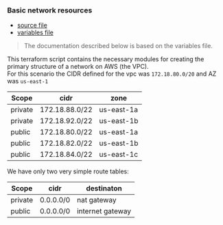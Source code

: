 ### Basic network resources

* [source file](https://github.com/LucasFonseca93/terraform-alb-sample/blob/master/00_basic_network.tf)
* [variables file](https://github.com/LucasFonseca93/terraform-alb-sample/blob/master/variables.tf)

> The documentation described below is based on the variables file.

This terraform script contains the necessary modules for creating the primary structure of a network on AWS (the VPC).<br/>
For this scenario the CIDR defined for the vpc was `172.18.80.0/20` and AZ was `us-east-1`

| Scope | cidr | zone |
| ----- | ---- | ---- |
| private | 172.18.88.0/22 | us-east-1a |
| private | 172.18.92.0/22 | us-east-1b |
| public | 172.18.80.0/22 | us-east-1a |
| public | 172.18.82.0/22 | us-east-1b |
| public | 172.18.84.0/22 | us-east-1c |


We have only two very simple route tables:

| Scope | cidr | destinaton |
| ----- | ---- | ---------- |
| private | 0.0.0.0/0 | nat gateway |
| public | 0.0.0.0/0 | internet gateway |